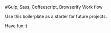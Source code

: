 #Gulp, Sass, Coffeescript, Browserify Work flow

Use this boilerplate as a starter for future projects.

Have fun :)